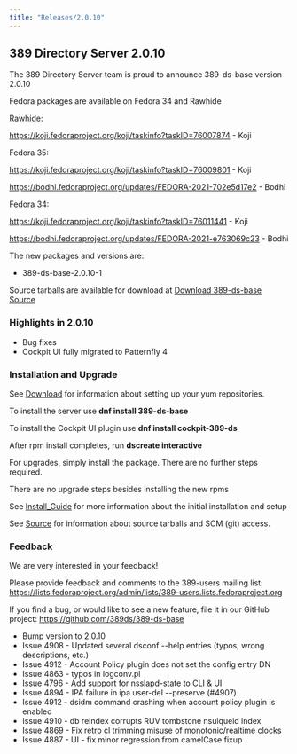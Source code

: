 ```yaml
---
title: "Releases/2.0.10"
---
```


389 Directory Server 2.0.10
-----------------------------

The 389 Directory Server team is proud to announce 389-ds-base version 2.0.10

Fedora packages are available on Fedora 34 and Rawhide

Rawhide:

<https://koji.fedoraproject.org/koji/taskinfo?taskID=76007874> - Koji

Fedora 35: 

<https://koji.fedoraproject.org/koji/taskinfo?taskID=76009801> - Koji

<https://bodhi.fedoraproject.org/updates/FEDORA-2021-702e5d17e2> - Bodhi

Fedora 34:

<https://koji.fedoraproject.org/koji/taskinfo?taskID=76011441> - Koji

<https://bodhi.fedoraproject.org/updates/FEDORA-2021-e763069c23> - Bodhi

The new packages and versions are:

- 389-ds-base-2.0.10-1

Source tarballs are available for download at [Download 389-ds-base Source](https://github.com/389ds/389-ds-base/archive/389-ds-base-2.0.10.tar.gz)

### Highlights in 2.0.10

- Bug fixes
- Cockpit UI fully migrated to Patternfly 4

### Installation and Upgrade 

See [Download](../download.html) for information about setting up your yum repositories.

To install the server use **dnf install 389-ds-base**

To install the Cockpit UI plugin use **dnf install cockpit-389-ds**

After rpm install completes, run **dscreate interactive**

For upgrades, simply install the package.  There are no further steps required.

There are no upgrade steps besides installing the new rpms 

See [Install\_Guide](../howto/howto-install-389.html) for more information about the initial installation and setup

See [Source](../development/source.html) for information about source tarballs and SCM (git) access.

### Feedback

We are very interested in your feedback!

Please provide feedback and comments to the 389-users mailing list: <https://lists.fedoraproject.org/admin/lists/389-users.lists.fedoraproject.org>

If you find a bug, or would like to see a new feature, file it in our GitHub project: <https://github.com/389ds/389-ds-base>

- Bump version to 2.0.10
- Issue 4908 - Updated several dsconf --help entries (typos, wrong descriptions, etc.)
- Issue 4912 - Account Policy plugin does not set the config entry DN
- Issue 4863 - typos in logconv.pl
- Issue 4796 - Add support for nsslapd-state to CLI & UI
- Issue 4894 - IPA failure in ipa user-del --preserve (#4907)
- Issue 4912 - dsidm command crashing when account policy plugin is enabled
- Issue 4910 - db reindex corrupts RUV tombstone nsuiqueid index
- Issue 4869 - Fix retro cl trimming misuse of monotonic/realtime clocks
- Issue 4887 - UI - fix minor regression from camelCase fixup


